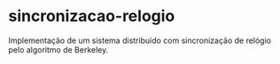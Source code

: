 # sincronizacao-relogio
Implementação de um sistema distribuído com sincronização de relógio pelo algoritmo de Berkeley.
